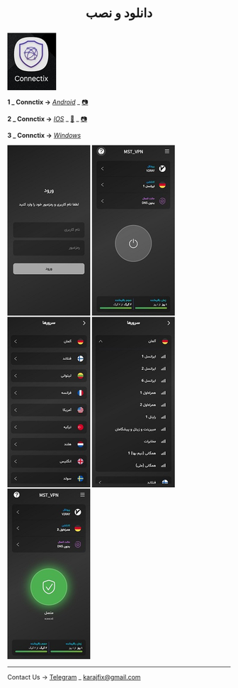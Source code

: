 <h1>
<center> 
        <p>
          دانلود و نصب 
        </p>
</center>
</h1>


<img src="image/c4.jpg" />
        


 **1 _ Connctix →** [*Android*](https://apps.irancdn.org/android/Connectix-1.3.2.apk) _ [📷](https://github.com/mostafacpr/connectix/blob/main/image/cadn.jpg)
 
**2 _ Connctix →** [*IOS*](http://testflight.apple.com/join/ATDvld9Y)  _ [🎥](https://drive.google.com/file/d/1ZNYhNTZCxctBvze1bEsSok4ujWjHx756/view?usp=drive_web) _ [📷](https://github.com/mostafacpr/connectix/blob/main/image/cios.jpg)

**3 _ Connctix →** [*Windows*](https://apps.irancdn.org/windows/Connectix-1.3.2.zip)

<img src="image/1.jpg" />

<img src="image/2.jpg" />

<img src="image/3.jpg" />

<img src="image/4.jpg" />

<img src="image/5.jpg" />

__________________________________________

Contact Us → [Telegram](http://t.me/fastfixgsm) _ [karajfix@gmail.com](mailto:gfix4600@gmail.com)       


